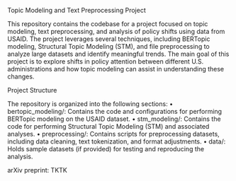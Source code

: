 Topic Modeling and Text Preprocessing Project

This repository contains the codebase for a project focused on topic modeling, text preprocessing, and analysis of policy shifts using data from USAID. The project leverages several techniques, including BERTopic modeling, Structural Topic Modeling (STM), and file preprocessing to analyze large datasets and identify meaningful trends. The main goal of this project is to explore shifts in policy attention between different U.S. administrations and how topic modeling can assist in understanding these changes.

Project Structure

The repository is organized into the following sections:
	•	bertopic_modeling/: Contains the code and configurations for performing BERTopic modeling on the USAID dataset.
	•	stm_modeling/: Contains the code for performing Structural Topic Modeling (STM) and associated analyses.
	•	preprocessing/: Contains scripts for preprocessing datasets, including data cleaning, text tokenization, and format adjustments.
	•	data/: Holds sample datasets (if provided) for testing and reproducing the analysis.

 arXiv preprint: TKTK

 
